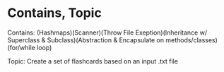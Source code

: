 # Contains, Topic

Contains: (Hashmaps)(Scanner)(Throw File Exeption)(Inheritance w/ Superclass & Subclass)(Abstraction & Encapsulate on methods/classes)(for/while loop)

Topic: Create a set of flashcards based on an input .txt file
